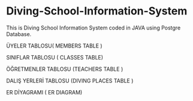# Diving-School-Information-System
This is Diving School Information System coded in JAVA using Postgre Database.

ÜYELER TABLOSU( MEMBERS TABLE )


SINIFLAR TABLOSU  ( CLASSES TABLE)


ÖĞRETMENLER TABLOSU (TEACHERS TABLE )


DALIŞ YERLERİ TABLOSU (DIVING PLACES TABLE )


ER DİYAGRAMI ( ER DIAGRAM)


